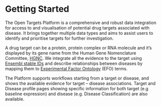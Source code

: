 # Getting Started

The Open Targets Platform is a comprehensive and robust data integration for access to and visualisation of potential drug targets associated with disease. It brings together multiple data types and aims to assist users to identify and prioritise targets for further investigation.



A drug target can be a protein, protein complex or RNA molecule and it’s displayed by its gene name from the Human Gene Nomenclature Committee, [HGNC](http://www.genenames.org/). We integrate all the evidence to the target using [Ensembl stable IDs](http://www.ensembl.org/info/genome/stable_ids/index.html) and describe relationships between diseases by mapping them to [Experimental Factor Ontology](http://www.ebi.ac.uk/efo/) \(EFO\) terms.

The Platform supports workflows starting from a target or disease, and shows the available evidence for target – disease associations. Target and Disease profile pages showing specific information for both target \(e.g baseline expression\) and disease \(e.g. Disease Classification\) are also available.

